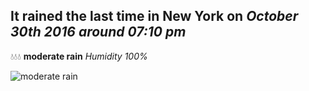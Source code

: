 ## It rained the last time in New York on *October 30th 2016 around 07:10 pm*
💧💧💧  **moderate rain** *Humidity 100%*

![moderate rain](http://openweathermap.org/img/w/10n.png)
